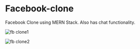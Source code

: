 # Facebook-clone
Facebook Clone using MERN Stack.
Also has chat functionality.

![fb clone1](https://user-images.githubusercontent.com/70032099/121782857-46b40500-cbc9-11eb-9f78-879046a58826.jpg)

![fb clone2](https://user-images.githubusercontent.com/70032099/121782863-4ca9e600-cbc9-11eb-81d7-a7783aeba1db.jpg)
